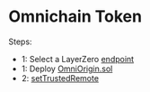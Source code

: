# Omnichain Token

Steps: 
- 1: Select a LayerZero [endpoint](https://layerzero.gitbook.io/docs/technical-reference/testnet/testnet-addresses)
- 1: Deploy [OmniOrigin.sol](contracts/OmniOrigin.sol)
- 2: [setTrustedRemote](https://layerzero.gitbook.io/docs/evm-guides/master/set-trusted-remotes)
